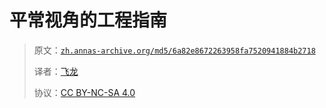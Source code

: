 # 平常视角的工程指南

> 原文：[`zh.annas-archive.org/md5/6a82e8672263958fa7520941884b2718`](https://zh.annas-archive.org/md5/6a82e8672263958fa7520941884b2718)
> 
> 译者：[飞龙](https://github.com/wizardforcel)
> 
> 协议：[CC BY-NC-SA 4.0](http://creativecommons.org/licenses/by-nc-sa/4.0/)